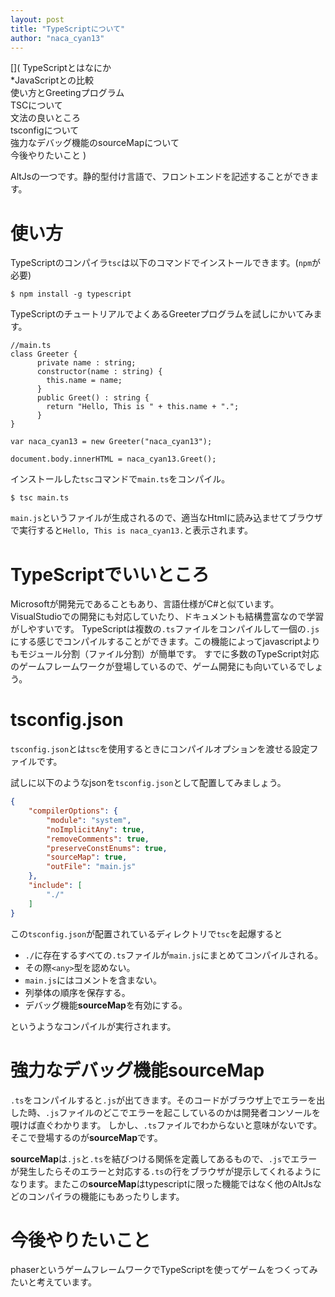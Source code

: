 ```yaml
---
layout: post
title: "TypeScriptについて"
author: "naca_cyan13"
---
```


[](
TypeScriptとはなにか\
*JavaScriptとの比較\
使い方とGreetingプログラム\
TSCについて\
文法の良いところ\
tsconfigについて\
強力なデバッグ機能のsourceMapについて\
今後やりたいこと
)

AltJsの一つです。静的型付け言語で、フロントエンドを記述することができます。

# 使い方

TypeScriptのコンパイラ`tsc`は以下のコマンドでインストールできます。(`npm`が必要)

```shell
$ npm install -g typescript
```

TypeScriptのチュートリアルでよくあるGreeterプログラムを試しにかいてみます。

```
//main.ts
class Greeter {
      private name : string;
      constructor(name : string) {
        this.name = name;
      }
      public Greet() : string {
        return "Hello, This is " + this.name + ".";
      }
}

var naca_cyan13 = new Greeter("naca_cyan13");

document.body.innerHTML = naca_cyan13.Greet();
```

インストールした`tsc`コマンドで`main.ts`をコンパイル。

```shell
$ tsc main.ts
```

`main.js`というファイルが生成されるので、適当なHtmlに読み込ませてブラウザで実行すると`Hello, This is naca_cyan13.`と表示されます。

# TypeScriptでいいところ

Microsoftが開発元であることもあり、言語仕様がC#と似ています。VisualStudioでの開発にも対応していたり、ドキュメントも結構豊富なので学習がしやすいです。
TypeScriptは複数の`.ts`ファイルをコンパイルして一個の`.js`にする感じでコンパイルすることができます。この機能によってjavascriptよりもモジュール分割（ファイル分割）が簡単です。
すでに多数のTypeScript対応のゲームフレームワークが登場しているので、ゲーム開発にも向いているでしょう。

# tsconfig.json

`tsconfig.json`とは`tsc`を使用するときにコンパイルオプションを渡せる設定ファイルです。

試しに以下のようなjsonを`tsconfig.json`として配置してみましょう。

```json
{
    "compilerOptions": {
    	"module": "system",
    	"noImplicitAny": true,
    	"removeComments": true,
    	"preserveConstEnums": true,
    	"sourceMap": true,
    	"outFile": "main.js"
    },
    "include": [
	    "./"
    ]
}
```

この`tsconfig.json`が配置されているディレクトリで`tsc`を起爆すると

- `./`に存在するすべての`.ts`ファイルが`main.js`にまとめてコンパイルされる。
- その際`<any>`型を認めない。
- `main.js`にはコメントを含まない。
- 列挙体の順序を保存する。
- デバッグ機能**sourceMap**を有効にする。

というようなコンパイルが実行されます。

# 強力なデバッグ機能**sourceMap**

`.ts`をコンパイルすると`.js`が出てきます。そのコードがブラウザ上でエラーを出した時、`.js`ファイルのどこでエラーを起こしているのかは開発者コンソールを覗けば直ぐわかります。
しかし、`.ts`ファイルでわからないと意味がないです。
そこで登場するのが**sourceMap**です。

**sourceMap**は`.js`と`.ts`を結びつける関係を定義してあるもので、`.js`でエラーが発生したらそのエラーと対応する`.ts`の行をブラウザが提示してくれるようになります。またこの**sourceMap**はtypescriptに限った機能ではなく他のAltJsなどのコンパイラの機能にもあったりします。

# 今後やりたいこと

phaserというゲームフレームワークでTypeScriptを使ってゲームをつくってみたいと考えています。
